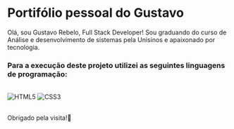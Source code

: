 # Portifólio pessoal do Gustavo
Olá, sou Gustavo Rebelo, Full Stack Developer!
Sou graduando do curso de Análise e desenvolvimento de sistemas pela Unisinos e apaixonado por tecnologia.<br/>

### Para a execução deste projeto utilizei as seguintes linguagens de programação:<br/>

<div style="display: inline-block"><br/>
    <img src="https://img.shields.io/badge/HTML5-E34F26?style=for-the-badge&logo=html5&logoColor=white" alt="HTML5" allign="center"/>
    <img src="https://img.shields.io/badge/CSS3-1572B6?style=for-the-badge&logo=css3&logoColor=white" alt="CSS3" allign="center"/>
</div>

<br/>Obrigado pela visita!👋
